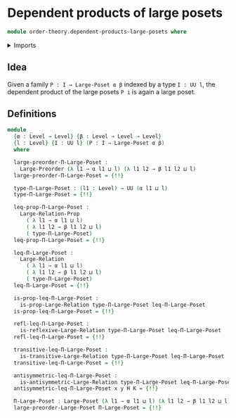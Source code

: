 # Dependent products of large posets

```agda
module order-theory.dependent-products-large-posets where
```

<details><summary>Imports</summary>

```agda
open import foundation.function-extensionality
open import foundation.large-binary-relations
open import foundation.universe-levels

open import order-theory.dependent-products-large-preorders
open import order-theory.large-posets
open import order-theory.large-preorders
```

</details>

## Idea

Given a family `P : I → Large-Poset α β` indexed by a type `I : UU l`, the
dependent product of the large posets `P i` is again a large poset.

## Definitions

```agda
module _
  {α : Level → Level} {β : Level → Level → Level}
  {l : Level} {I : UU l} (P : I → Large-Poset α β)
  where

  large-preorder-Π-Large-Poset :
    Large-Preorder (λ l1 → α l1 ⊔ l) (λ l1 l2 → β l1 l2 ⊔ l)
  large-preorder-Π-Large-Poset = {!!}

  type-Π-Large-Poset : (l1 : Level) → UU (α l1 ⊔ l)
  type-Π-Large-Poset = {!!}

  leq-prop-Π-Large-Poset :
    Large-Relation-Prop
      ( λ l1 → α l1 ⊔ l)
      ( λ l1 l2 → β l1 l2 ⊔ l)
      ( type-Π-Large-Poset)
  leq-prop-Π-Large-Poset = {!!}

  leq-Π-Large-Poset :
    Large-Relation
      ( λ l1 → α l1 ⊔ l)
      ( λ l1 l2 → β l1 l2 ⊔ l)
      ( type-Π-Large-Poset)
  leq-Π-Large-Poset = {!!}

  is-prop-leq-Π-Large-Poset :
    is-prop-Large-Relation type-Π-Large-Poset leq-Π-Large-Poset
  is-prop-leq-Π-Large-Poset = {!!}

  refl-leq-Π-Large-Poset :
    is-reflexive-Large-Relation type-Π-Large-Poset leq-Π-Large-Poset
  refl-leq-Π-Large-Poset = {!!}

  transitive-leq-Π-Large-Poset :
    is-transitive-Large-Relation type-Π-Large-Poset leq-Π-Large-Poset
  transitive-leq-Π-Large-Poset = {!!}

  antisymmetric-leq-Π-Large-Poset :
    is-antisymmetric-Large-Relation type-Π-Large-Poset leq-Π-Large-Poset
  antisymmetric-leq-Π-Large-Poset x y H K = {!!}

  Π-Large-Poset : Large-Poset (λ l1 → α l1 ⊔ l) (λ l1 l2 → β l1 l2 ⊔ l)
  large-preorder-Large-Poset Π-Large-Poset = {!!}
```

